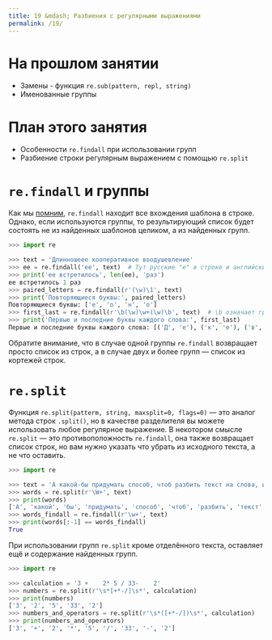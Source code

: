 ```yaml
---
title: 19 &mdash; Разбиения с регулярными выражениями
permalink: /19/
---
```


# На прошлом занятии

* Замены - функция `re.sub(pattern, repl, string)`
* Именованные группы

# План этого занятия

* Особенности `re.findall` при использовании групп
* Разбиение строки регулярным выражением с помощью `re.split`

# `re.findall` и группы

Как мы [помним](/16/), `re.findall` находит все вхождения шаблона в строке.
Однако, если используются группы, то результирующий список будет состоять не из найденных шаблонов целиком, а из найденных групп.

```python
>>> import re

>>> text = 'Длинношеее кооперативное воодушевление'
>>> ee = re.findall('ее', text)  # Тут русские "е" в строке и английские - в названии переменной
>>> print('ее встретилось', len(ee), 'раз')
ее встретилось 1 раз
>>> paired_letters = re.findall(r'(\w)\1', text)
>>> print('Повторяющиеся буквы:', paired_letters)
Повторяющиеся буквы: ['е', 'о', 'н', 'о']
>>> first_last = re.findall(r'\b(\w)\w+(\w)\b', text)  # \b означает границу со словом
>>> print('Первые и последние буквы каждого слова:', first_last)
Первые и последние буквы каждого слова: [('Д', 'е'), ('к', 'е'), ('в', 'е')]
```

Обратите внимание, что в случае одной группы `re.findall` возвращает просто список из строк, а в случае двух и более групп — список из кортежей строк.

# `re.split`

Функция `re.split(patterm, string, maxsplit=0, flags=0)` — это аналог метода строк `.split()`, но в качестве разделителя вы можете использовать любое регулярное выражение.
В некотором смысле `re.split` — это противоположность `re.findall`, она также возвращает список строк, но вам нужно указать что убрать из исходного текста, а не что оставить.

```python
>>> import re

>>> text = 'А какой-бы придумать способ, чтоб разбить текст на слова, используя регулярки?'
>>> words = re.split(r'\W+', text)
>>> print(words)
['А', 'какой', 'бы', 'придумать', 'способ', 'чтоб', 'разбить', 'текст', 'на', 'слова', 'используя', 'регулярки', '']
>>> words_findall = re.findall(r'\w+', text)
>>> print(words[:-1] == words_findall)
True
```

При использовании групп `re.split` кроме отделённого текста, оставляет ещё и содержание найденных групп.

```python
>>> import re

>>> calculation = '3 +    2* 5 / 33-    2'
>>> numbers = re.split(r'\s*[+*-/]\s*', calculation)
>>> print(numbers)
['3', '2', '5', '33', '2']
>>> numbers_and_operators = re.split(r'\s*([+*-/])\s*', calculation)
>>> print(numbers_and_operators)
['3', '+', '2', '*', '5', '/', '33', '-', '2']
```

